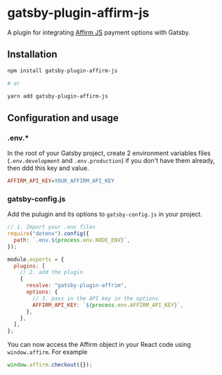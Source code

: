# gatsby-plugin-affirm-js

A plugin for integrating [Affirm JS](https://docs.affirm.com/affirm-developers/docs) payment options with Gatsby.

## Installation

```sh
npm install gatsby-plugin-affirm-js

# or

yarn add gatsby-plugin-affirm-js
```

## Configuration and usage

### .env.\*

In the root of your Gatsby project, create 2 environment variables files (`.env.development` and `.env.production`) if you don't have them already, then ddd this key and value.

```ini
AFFIRM_API_KEY=YOUR_AFFIRM_API_KEY
```

### gatsby-config.js

Add the pulugin and its options to `gatsby-config.js` in your project.

```js
// 1. Import your .env files
require("dotenv").config({
  path: `.env.${process.env.NODE_ENV}`,
});

module.exports = {
  plugins: [
    // 2. add the plugin
    {
      resolve: "gatsby-plugin-affrim",
      options: {
        // 3. pass in the API key in the options
        AFFIRM_API_KEY: `${process.env.AFFIRM_API_KEY}`,
      },
    },
  ],
};
```

You can now access the Affirm object in your React code using `window.affirm`. For example

```js
window.affirm.checkout({});
```
